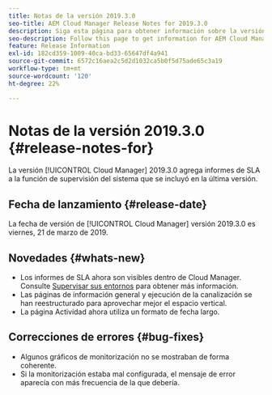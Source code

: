 ```yaml
---
title: Notas de la versión 2019.3.0
seo-title: AEM Cloud Manager Release Notes for 2019.3.0
description: Siga esta página para obtener información sobre la versión 2019.3.0 de Cloud Manager.
seo-description: Follow this page to get information for AEM Cloud Manager Release 2019.3.0.
feature: Release Information
exl-id: 182cd359-1009-40ca-bd33-65647df4a941
source-git-commit: 6572c16aea2c5d2d1032ca5b0f5d75ade65c3a19
workflow-type: tm+mt
source-wordcount: '120'
ht-degree: 22%

---
```


# Notas de la versión 2019.3.0 {#release-notes-for}

La versión [!UICONTROL Cloud Manager] 2019.3.0 agrega informes de SLA a la función de supervisión del sistema que se incluyó en la última versión.

## Fecha de lanzamiento {#release-date}

La fecha de versión de [!UICONTROL Cloud Manager] versión 2019.3.0 es viernes, 21 de marzo de 2019.

## Novedades {#whats-new}

* Los informes de SLA ahora son visibles dentro de Cloud Manager. Consulte [Supervisar sus entornos](/help/using/monitoring-environments.md) para obtener más información.
* Las páginas de información general y ejecución de la canalización se han reestructurado para aprovechar mejor el espacio vertical.
* La página Actividad ahora utiliza un formato de fecha largo.

## Correcciones de errores {#bug-fixes}

* Algunos gráficos de monitorización no se mostraban de forma coherente.
* Si la monitorización estaba mal configurada, el mensaje de error aparecía con más frecuencia de la que debería.
